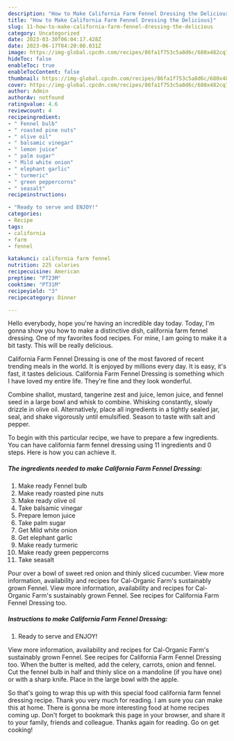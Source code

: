 ```yaml
---
description: "How to Make California Farm Fennel Dressing the Delicious}"
title: "How to Make California Farm Fennel Dressing the Delicious}"
slug: 11-how-to-make-california-farm-fennel-dressing-the-delicious
category: Uncategorized
date: 2023-03-30T06:04:17.428Z
date: 2023-06-17T04:20:08.031Z
image: https://img-global.cpcdn.com/recipes/86fa1f753c5a8d6c/680x482cq70/california-farm-fennel-dressing-recipe-main-photo.jpg
hideToc: false
enableToc: true
enableTocContent: false
thumbnail: https://img-global.cpcdn.com/recipes/86fa1f753c5a8d6c/680x482cq70/california-farm-fennel-dressing-recipe-main-photo.jpg
cover: https://img-global.cpcdn.com/recipes/86fa1f753c5a8d6c/680x482cq70/california-farm-fennel-dressing-recipe-main-photo.jpg
author: Admin
authorAv: notfound
ratingvalue: 4.6
reviewcount: 4
recipeingredient:
- " Fennel bulb"
- " roasted pine nuts"
- " olive oil"
- " balsamic vinegar"
- " lemon juice"
- " palm sugar"
- " Mild white onion"
- " elephant garlic"
- " turmeric"
- " green peppercorns"
- " seasalt"
recipeinstructions:

- "Ready to serve and ENJOY!"
categories:
- Recipe
tags:
- california
- farm
- fennel

katakunci: california farm fennel 
nutrition: 225 calories
recipecuisine: American
preptime: "PT23M"
cooktime: "PT31M"
recipeyield: "3"
recipecategory: Dinner

---
```



Hello everybody, hope you're having an incredible day today. Today, I'm gonna show you how to make a distinctive dish, california farm fennel dressing. One of my favorites food recipes. For mine, I am going to make it a bit tasty. This will be really delicious.

California Farm Fennel Dressing is one of the most favored of recent trending meals in the world. It is enjoyed by millions every day. It is easy, it's fast, it tastes delicious. California Farm Fennel Dressing is something which I have loved my entire life. They're fine and they look wonderful.

Combine shallot, mustard, tangerine zest and juice, lemon juice, and fennel seed in a large bowl and whisk to combine. Whisking constantly, slowly drizzle in olive oil. Alternatively, place all ingredients in a tightly sealed jar, seal, and shake vigorously until emulsified. Season to taste with salt and pepper.


To begin with this particular recipe, we have to prepare a few ingredients. You can have california farm fennel dressing using 11 ingredients and 0 steps. Here is how you can achieve it.

<!--inarticleads1-->

##### The ingredients needed to make California Farm Fennel Dressing:

1. Make ready  Fennel bulb
1. Make ready  roasted pine nuts
1. Make ready  olive oil
1. Take  balsamic vinegar
1. Prepare  lemon juice
1. Take  palm sugar
1. Get  Mild white onion
1. Get  elephant garlic
1. Make ready  turmeric
1. Make ready  green peppercorns
1. Take  seasalt


Pour over a bowl of sweet red onion and thinly sliced cucumber. View more information, availability and recipes for Cal-Organic Farm&#39;s sustainably grown Fennel. View more information, availability and recipes for Cal-Organic Farm&#39;s sustainably grown Fennel. See recipes for California Farm Fennel Dressing too. 

<!--inarticleads2-->

##### Instructions to make California Farm Fennel Dressing:


1. Ready to serve and ENJOY!

View more information, availability and recipes for Cal-Organic Farm&#39;s sustainably grown Fennel. See recipes for California Farm Fennel Dressing too. When the butter is melted, add the celery, carrots, onion and fennel. Cut the fennel bulb in half and thinly slice on a mandoline (if you have one) or with a sharp knife. Place in the large bowl with the apple. 

So that's going to wrap this up with this special food california farm fennel dressing recipe. Thank you very much for reading. I am sure you can make this at home. There is gonna be more interesting food at home recipes coming up. Don't forget to bookmark this page in your browser, and share it to your family, friends and colleague. Thanks again for reading. Go on get cooking!
